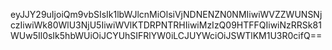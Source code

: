 eyJJY29uIjoiQm9vbSIsIk1lbWJlcnMiOlsiVjNDNENZN0NMIiwiWVZZWUNSNjczIiwiWk80WlU3NjU5IiwiWVlKTDRPNTRHIiwiMzIzQ09HTFFQIiwiNzRRSk81WUw5Il0sIk5hbWUiOiJCYUhSIFRlYW0iLCJUYWciOiJSWTlKM1U3R0cifQ==